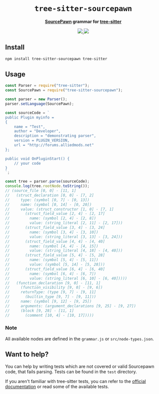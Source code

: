 <div align="center">
  <h1><code>tree-sitter-sourcepawn</code></h1>
  <p>
    <strong>
      <a href="https://github.com/alliedmodders/sourcepawn">SourcePawn</a> grammar for <a href="https://github.com/tree-sitter/tree-sitter">tree-sitter</a>
      </strong>
  </p>
  <p style="margin-bottom: 0.5ex;">
    <a href="https://www.npmjs.com/package/tree-sitter-sourcepawn"><img
        src="https://img.shields.io/npm/v/tree-sitter-sourcepawn"
        />
    </a>
    <a href="https://crates.io/crates/tree-sitter-sourcepawn"><img
        src="https://img.shields.io/crates/v/tree-sitter-sourcepawn"
        />
    </a>
  </p>
</div>

## Install

```bash
npm install tree-sitter-sourcepawn tree-sitter
```

## Usage

```javascript
const Parser = require("tree-sitter");
const SourcePawn = require("tree-sitter-sourcepawn");

const parser = new Parser();
parser.setLanguage(SourcePawn);

const sourceCode = `
public Plugin myinfo =
{
    name = "Test",
    author = "Developer",
    description = "demonstrating parser",
    version = PLUGIN_VERSION,
    url = "http://forums.alliedmods.net"
};

public void OnPluginStart() {
    // your code
}
`;

const tree = parser.parse(sourceCode);
console.log(tree.rootNode.toString());
// (source_file [0, 0] - [11, 1]
//   (struct_declaration [0, 0] - [7, 2]
//     type: (symbol [0, 7] - [0, 13])
//     name: (symbol [0, 14] - [0, 20])
//     value: (struct_constructor [1, 0] - [7, 1]
//       (struct_field_value [2, 4] - [2, 17]
//         name: (symbol [2, 4] - [2, 8])
//         value: (string_literal [2, 11] - [2, 17]))
//       (struct_field_value [3, 4] - [3, 24]
//         name: (symbol [3, 4] - [3, 10])
//         value: (string_literal [3, 13] - [3, 24]))
//       (struct_field_value [4, 4] - [4, 40]
//         name: (symbol [4, 4] - [4, 15])
//         value: (string_literal [4, 18] - [4, 40]))
//       (struct_field_value [5, 4] - [5, 28]
//         name: (symbol [5, 4] - [5, 11])
//         value: (symbol [5, 14] - [5, 28]))
//       (struct_field_value [6, 4] - [6, 40]
//         name: (symbol [6, 4] - [6, 7])
//         value: (string_literal [6, 10] - [6, 40]))))
//   (function_declaration [9, 0] - [11, 1]
//     (function_visibility [9, 0] - [9, 6])
//     returnType: (type [9, 7] - [9, 11]
//       (builtin_type [9, 7] - [9, 11]))
//     name: (symbol [9, 12] - [9, 25])
//     arguments: (argument_declarations [9, 25] - [9, 27])
//     (block [9, 28] - [11, 1]
//       (comment [10, 4] - [10, 17]))))
```

### Note

All available nodes are defined in the `grammar.js` or `src/node-types.json`.

## Want to help?

You can help by writing tests which are not covered or valid Sourcepawn code, that fails parsing. Tests can be found in the `test` directory.

If you aren't familiar with tree-sitter tests, you can refer to the [official documentation](https://tree-sitter.github.io/tree-sitter/creating-parsers#command-test) or read some of the available tests.
